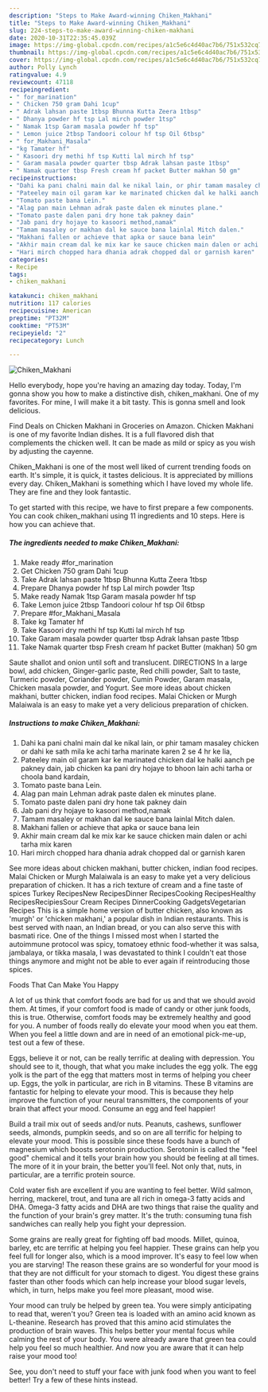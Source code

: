```yaml
---
description: "Steps to Make Award-winning Chiken_Makhani"
title: "Steps to Make Award-winning Chiken_Makhani"
slug: 224-steps-to-make-award-winning-chiken-makhani
date: 2020-10-31T22:35:45.039Z
image: https://img-global.cpcdn.com/recipes/a1c5e6c4d40ac7b6/751x532cq70/chiken_makhani-recipe-main-photo.jpg
thumbnail: https://img-global.cpcdn.com/recipes/a1c5e6c4d40ac7b6/751x532cq70/chiken_makhani-recipe-main-photo.jpg
cover: https://img-global.cpcdn.com/recipes/a1c5e6c4d40ac7b6/751x532cq70/chiken_makhani-recipe-main-photo.jpg
author: Polly Lynch
ratingvalue: 4.9
reviewcount: 47118
recipeingredient:
- " for_marination"
- " Chicken 750 gram Dahi 1cup"
- " Adrak lahsan paste 1tbsp Bhunna Kutta Zeera 1tbsp"
- " Dhanya powder hf tsp Lal mirch powder 1tsp"
- " Namak 1tsp Garam masala powder hf tsp"
- " Lemon juice 2tbsp Tandoori colour hf tsp Oil 6tbsp"
- " for_Makhani_Masala"
- "kg Tamater hf"
- " Kasoori dry methi hf tsp Kutti lal mirch hf tsp"
- " Garam masala powder quarter tbsp Adrak lahsan paste 1tbsp"
- " Namak quarter tbsp Fresh cream hf packet Butter makhan 50 gm"
recipeinstructions:
- "Dahi ka pani chalni main dal ke nikal lain, or phir tamam masaley chicken or dahi ke sath mila ke achi tarha marinate karen 2 se 4 hr ke lia,"
- "Pateeley main oil garam kar ke marinated chicken dal ke halki aanch pe pakney dain, jab chicken ka pani dry hojaye to bhoon lain achi tarha or choola band kardain,"
- "Tomato paste bana Lein."
- "Alag pan main Lehman adrak paste dalen ek minutes plane."
- "Tomato paste dalen pani dry hone tak pakney dain"
- "Jab pani dry hojaye to kasoori method,namak"
- "Tamam masaley or makhan dal ke sauce bana lainlal Mitch dalen."
- "Makhani fallen or achieve that apka or sauce bana lein"
- "Akhir main cream dal ke mix kar ke sauce chicken main dalen or achi tarha mix karen"
- "Hari mirch chopped hara dhania adrak chopped dal or garnish karen"
categories:
- Recipe
tags:
- chiken_makhani

katakunci: chiken_makhani 
nutrition: 117 calories
recipecuisine: American
preptime: "PT32M"
cooktime: "PT53M"
recipeyield: "2"
recipecategory: Lunch

---
```



![Chiken_Makhani](https://img-global.cpcdn.com/recipes/a1c5e6c4d40ac7b6/751x532cq70/chiken_makhani-recipe-main-photo.jpg)

Hello everybody, hope you're having an amazing day today. Today, I'm gonna show you how to make a distinctive dish, chiken_makhani. One of my favorites. For mine, I will make it a bit tasty. This is gonna smell and look delicious.

Find Deals on Chicken Makhani in Groceries on Amazon. Chicken Makhani is one of my favorite Indian dishes. It is a full flavored dish that complements the chicken well. It can be made as mild or spicy as you wish by adjusting the cayenne.

Chiken_Makhani is one of the most well liked of current trending foods on earth. It's simple, it is quick, it tastes delicious. It is appreciated by millions every day. Chiken_Makhani is something which I have loved my whole life. They are fine and they look fantastic.


To get started with this recipe, we have to first prepare a few components. You can cook chiken_makhani using 11 ingredients and 10 steps. Here is how you can achieve that.

<!--inarticleads1-->

##### The ingredients needed to make Chiken_Makhani:

1. Make ready  #for_marination
1. Get  Chicken 750 gram Dahi 1cup
1. Take  Adrak lahsan paste 1tbsp Bhunna Kutta Zeera 1tbsp
1. Prepare  Dhanya powder hf tsp Lal mirch powder 1tsp
1. Make ready  Namak 1tsp Garam masala powder hf tsp
1. Take  Lemon juice 2tbsp Tandoori colour hf tsp Oil 6tbsp
1. Prepare  #for_Makhani_Masala
1. Take kg Tamater hf
1. Take  Kasoori dry methi hf tsp Kutti lal mirch hf tsp
1. Take  Garam masala powder quarter tbsp Adrak lahsan paste 1tbsp
1. Take  Namak quarter tbsp Fresh cream hf packet Butter (makhan) 50 gm


Saute shallot and onion until soft and translucent. DIRECTIONS In a large bowl, add chicken, Ginger-garlic paste, Red chilli powder, Salt to taste, Turmeric powder, Coriander powder, Cumin Powder, Garam masala, Chicken masala powder, and Yogurt. See more ideas about chicken makhani, butter chicken, indian food recipes. Malai Chicken or Murgh Malaiwala is an easy to make yet a very delicious preparation of chicken. 

<!--inarticleads2-->

##### Instructions to make Chiken_Makhani:

1. Dahi ka pani chalni main dal ke nikal lain, or phir tamam masaley chicken or dahi ke sath mila ke achi tarha marinate karen 2 se 4 hr ke lia,
1. Pateeley main oil garam kar ke marinated chicken dal ke halki aanch pe pakney dain, jab chicken ka pani dry hojaye to bhoon lain achi tarha or choola band kardain,
1. Tomato paste bana Lein.
1. Alag pan main Lehman adrak paste dalen ek minutes plane.
1. Tomato paste dalen pani dry hone tak pakney dain
1. Jab pani dry hojaye to kasoori method,namak
1. Tamam masaley or makhan dal ke sauce bana lainlal Mitch dalen.
1. Makhani fallen or achieve that apka or sauce bana lein
1. Akhir main cream dal ke mix kar ke sauce chicken main dalen or achi tarha mix karen
1. Hari mirch chopped hara dhania adrak chopped dal or garnish karen


See more ideas about chicken makhani, butter chicken, indian food recipes. Malai Chicken or Murgh Malaiwala is an easy to make yet a very delicious preparation of chicken. It has a rich texture of cream and a fine taste of spices Turkey RecipesNew RecipesDinner RecipesCooking RecipesHealthy RecipesRecipiesSour Cream Recipes DinnerCooking GadgetsVegetarian Recipes This is a simple home version of butter chicken, also known as &#39;murgh&#39; or &#39;chicken makhani,&#39; a popular dish in Indian restaurants. This is best served with naan, an Indian bread, or you can also serve this with basmati rice. One of the things I missed most when I started the autoimmune protocol was spicy, tomatoey ethnic food-whether it was salsa, jambalaya, or tikka masala, I was devastated to think I couldn&#39;t eat those things anymore and might not be able to ever again if reintroducing those spices. 

Foods That Can Make You Happy


A lot of us think that comfort foods are bad for us and that we should avoid them. At times, if your comfort food is made of candy or other junk foods, this is true. Otherwise, comfort foods may be extremely healthy and good for you. A number of foods really do elevate your mood when you eat them. When you feel a little down and are in need of an emotional pick-me-up, test out a few of these.

Eggs, believe it or not, can be really terrific at dealing with depression. You should see to it, though, that what you make includes the egg yolk. The egg yolk is the part of the egg that matters most in terms of helping you cheer up. Eggs, the yolk in particular, are rich in B vitamins. These B vitamins are fantastic for helping to elevate your mood. This is because they help improve the function of your neural transmitters, the components of your brain that affect your mood. Consume an egg and feel happier!

Build a trail mix out of seeds and/or nuts. Peanuts, cashews, sunflower seeds, almonds, pumpkin seeds, and so on are all terrific for helping to elevate your mood. This is possible since these foods have a bunch of magnesium which boosts serotonin production. Serotonin is called the "feel good" chemical and it tells your brain how you should be feeling at all times. The more of it in your brain, the better you'll feel. Not only that, nuts, in particular, are a terrific protein source.

Cold water fish are excellent if you are wanting to feel better. Wild salmon, herring, mackerel, trout, and tuna are all rich in omega-3 fatty acids and DHA. Omega-3 fatty acids and DHA are two things that raise the quality and the function of your brain's grey matter. It's the truth: consuming tuna fish sandwiches can really help you fight your depression. 

Some grains are really great for fighting off bad moods. Millet, quinoa, barley, etc are terrific at helping you feel happier. These grains can help you feel full for longer also, which is a mood improver. It's easy to feel low when you are starving! The reason these grains are so wonderful for your mood is that they are not difficult for your stomach to digest. You digest these grains faster than other foods which can help increase your blood sugar levels, which, in turn, helps make you feel more pleasant, mood wise.

Your mood can truly be helped by green tea. You were simply anticipating to read that, weren't you? Green tea is loaded with an amino acid known as L-theanine. Research has proved that this amino acid stimulates the production of brain waves. This helps better your mental focus while calming the rest of your body. You were already aware that green tea could help you feel so much healthier. And now you are aware that it can help raise your mood too!

See, you don't need to stuff your face with junk food when you want to feel better! Try  a few  of  these  hints  instead.

